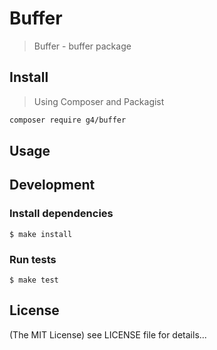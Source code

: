 Buffer
==========

> Buffer - buffer package

## Install

> Using Composer and Packagist

```sh
composer require g4/buffer
```

## Usage

## Development

### Install dependencies

    $ make install

### Run tests

    $ make test

## License

(The MIT License)
see LICENSE file for details...
